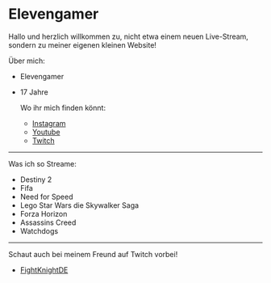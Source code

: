 # Elevengamer

Hallo und herzlich willkommen zu, nicht etwa einem neuen Live-Stream, sondern zu meiner eigenen kleinen Website!

Über mich:

- Elevengamer
- 17 Jahre
  
  Wo ihr mich finden könnt:
  
  - [Instagram](https://instagram.com/Elevengamer_)
  - [Youtube](https://youtube.com/channel/UCP2Kd-FND3DU-bnv4smB2eQ)
  - [Twitch](https://twitch.tv/elevengamer_)

---

Was ich so Streame:

- Destiny 2
- Fifa
- Need for Speed
- Lego Star Wars die Skywalker Saga
- Forza Horizon
- Assassins Creed
- Watchdogs
  
---

Schaut auch bei meinem Freund auf Twitch vorbei!

  - [FightKnightDE](https://www.twitch.tv/FightKnightDE)